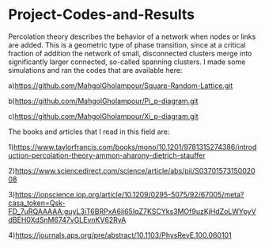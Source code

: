 # Project-Codes-and-Results
Percolation theory describes the behavior of a network when nodes or links are added. This is a geometric type of phase transition, since at a critical fraction of addition the network of small, disconnected clusters merge into significantly larger connected, so-called spanning clusters.
I made some simulations and ran the codes that are available here:

a)https://github.com/MahgolGholampour/Square-Random-Lattice.git

b)https://github.com/MahgolGholampour/Pi_p-diagram.git

c)https://github.com/MahgolGholampour/Xi_p-diagram.git





The books and articles that I read in this field are:

1)https://www.taylorfrancis.com/books/mono/10.1201/9781315274386/introduction-percolation-theory-ammon-aharony-dietrich-stauffer

2)https://www.sciencedirect.com/science/article/abs/pii/S0370157315002008

3)https://iopscience.iop.org/article/10.1209/0295-5075/92/67005/meta?casa_token=Qsk-FD_7uRQAAAAA:guyL3iT6BRPxA6lj65IqZ7KSCYks3MOf9uzKjHdZoLWYpyVdBEH0XdSnM6747vGLEvnKV62RyA

4)https://journals.aps.org/pre/abstract/10.1103/PhysRevE.100.060101
